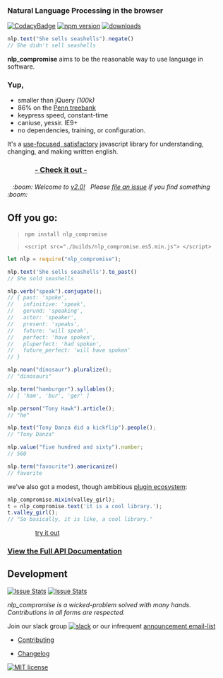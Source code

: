 ### Natural Language Processing in the browser
[![CodacyBadge](https://api.codacy.com/project/badge/grade/82cc8ebd98b64ed199d7be6021488062)](https://www.codacy.com/app/spencerkelly86/nlp_compromise)
[![npm version](https://badge.fury.io/js/nlp_compromise.svg)](https://www.npmjs.com/package/nlp_compromise)
[![downloads](https://img.shields.io/npm/dm/nlp_compromise.svg)](https://www.npmjs.com/package/nlp_compromise)

```javascript
nlp.text("She sells seashells").negate()
// She didn't sell seashells
```

**nlp_compromise** aims to be the reasonable way to use language in software.

### Yup,
* smaller than jQuery *(100k)*
* 86% on the [Penn treebank](http://www.cis.upenn.edu/~treebank/)
* keypress speed, constant-time
* caniuse, yessir. IE9+
* no dependencies, training, or configuration.

It's a [use-focused, satisfactory](https://github.com/spencermountain/nlp_compromise/blob/master/docs/justification.md) javascript library for understanding, changing, and making written english.
### &nbsp;&nbsp;&nbsp;&nbsp;&nbsp;&nbsp;&nbsp;&nbsp;&nbsp;&nbsp;&nbsp;&nbsp;&nbsp;&nbsp;&nbsp;&nbsp;**[- Check it out - ](http://rawgit.com/spencermountain/nlp_compromise/master/demo/index.html)**

<h6>&nbsp;&nbsp;&nbsp;:boom: Welcome to <a href="https://github.com/spencermountain/nlp_compromise/blob/master/docs/changelog.md">v2.0!</a>&nbsp;&nbsp; Please <a href="https://github.com/spencermountain/nlp_compromise/issues">file an issue</a> if you find something :boom:</h6>

## Off you go:
> `npm install nlp_compromise`

> `<script src="./builds/nlp_compromise.es5.min.js"> </script>`

```javascript
let nlp = require("nlp_compromise");

nlp.text('She sells seashells').to_past()
// She sold seashells

nlp.verb("speak").conjugate();
// { past: 'spoke',
//   infinitive: 'speak',
//   gerund: 'speaking',
//   actor: 'speaker',
//   present: 'speaks',
//   future: 'will speak',
//   perfect: 'have spoken',
//   pluperfect: 'had spoken',
//   future_perfect: 'will have spoken'
// }

nlp.noun("dinosaur").pluralize();
// "dinosaurs"

nlp.term("hamburger").syllables();
// [ 'ham', 'bur', 'ger' ]

nlp.person("Tony Hawk").article();
// "he"

nlp.text("Tony Danza did a kickflip").people();
// "Tony Danza"

nlp.value("five hundred and sixty").number;
// 560

nlp.term("favourite").americanize()
// favorite
```

we've also got a modest, though ambitious [plugin ecosystem](https://github.com/spencermountain/nlp_compromise/blob/master/docs/plugins.md):
```javascript
nlp_compromise.mixin(valley_girl);
t = nlp_compromise.text('it is a cool library.');
t.valley_girl();
// "So basically, it is like, a cool library."
```

&nbsp;&nbsp;&nbsp;&nbsp;&nbsp;&nbsp;&nbsp;&nbsp;&nbsp;&nbsp;&nbsp;&nbsp;&nbsp;&nbsp;&nbsp;&nbsp;[try it out](https://tonicdev.com/spencermountain/nlpcompromise)

### [View the Full API Documentation](https://github.com/spencermountain/nlp_compromise/blob/master/docs/api.md)

## Development
[![Issue Stats](http://issuestats.com/github/spencermountain/nlp_compromise/badge/pr)](http://issuestats.com/github/spencermountain/nlp_compromise)
[![Issue Stats](http://issuestats.com/github/spencermountain/nlp_compromise/badge/issue)](http://issuestats.com/github/spencermountain/nlp_compromise)

*nlp_compromise is a wicked-problem solved with many hands. Contributions in all forms are respected.*

Join our slack group [![slack](https://img.shields.io/badge/slack-superscriptjs-brightgreen.svg)](http://superscriptjs.slack.com/messages/nlp_compromise/)
or our infrequent [announcement email-list](http://eepurl.com/bL9YRv)
* [Contributing](https://github.com/spencermountain/nlp_compromise/blob/master/docs/development.md)

* [Changelog](https://github.com/spencermountain/nlp_compromise/blob/master/docs/changelog.md)


[![MIT license](http://img.shields.io/badge/license-MIT-brightgreen.svg)](http://opensource.org/licenses/MIT)

